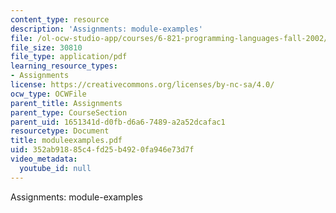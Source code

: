 ```yaml
---
content_type: resource
description: 'Assignments: module-examples'
file: /ol-ocw-studio-app/courses/6-821-programming-languages-fall-2002/352ab91885c4fd25b4920fa946e73d7f_moduleexamples.pdf
file_size: 30810
file_type: application/pdf
learning_resource_types:
- Assignments
license: https://creativecommons.org/licenses/by-nc-sa/4.0/
ocw_type: OCWFile
parent_title: Assignments
parent_type: CourseSection
parent_uid: 1651341d-d0fb-d6a6-7489-a2a52dcafac1
resourcetype: Document
title: moduleexamples.pdf
uid: 352ab918-85c4-fd25-b492-0fa946e73d7f
video_metadata:
  youtube_id: null
---
```

Assignments: module-examples